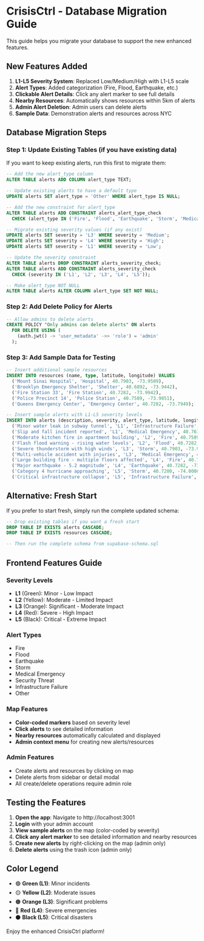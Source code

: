 # CrisisCtrl - Database Migration Guide

This guide helps you migrate your database to support the new enhanced features.

## New Features Added
1. **L1-L5 Severity System**: Replaced Low/Medium/High with L1-L5 scale
2. **Alert Types**: Added categorization (Fire, Flood, Earthquake, etc.)
3. **Clickable Alert Details**: Click any alert marker to see full details
4. **Nearby Resources**: Automatically shows resources within 5km of alerts
5. **Admin Alert Deletion**: Admin users can delete alerts
6. **Sample Data**: Demonstration alerts and resources across NYC

## Database Migration Steps

### Step 1: Update Existing Tables (if you have existing data)

If you want to keep existing alerts, run this first to migrate them:

```sql
-- Add the new alert_type column
ALTER TABLE alerts ADD COLUMN alert_type TEXT;

-- Update existing alerts to have a default type
UPDATE alerts SET alert_type = 'Other' WHERE alert_type IS NULL;

-- Add the new constraint for alert_type
ALTER TABLE alerts ADD CONSTRAINT alerts_alert_type_check 
  CHECK (alert_type IN ('Fire', 'Flood', 'Earthquake', 'Storm', 'Medical Emergency', 'Security Threat', 'Infrastructure Failure', 'Other'));

-- Migrate existing severity values (if any exist)
UPDATE alerts SET severity = 'L3' WHERE severity = 'Medium';
UPDATE alerts SET severity = 'L4' WHERE severity = 'High';
UPDATE alerts SET severity = 'L1' WHERE severity = 'Low';

-- Update the severity constraint
ALTER TABLE alerts DROP CONSTRAINT alerts_severity_check;
ALTER TABLE alerts ADD CONSTRAINT alerts_severity_check 
  CHECK (severity IN ('L1', 'L2', 'L3', 'L4', 'L5'));

-- Make alert_type NOT NULL
ALTER TABLE alerts ALTER COLUMN alert_type SET NOT NULL;
```

### Step 2: Add Delete Policy for Alerts

```sql
-- Allow admins to delete alerts
CREATE POLICY "Only admins can delete alerts" ON alerts
  FOR DELETE USING (
    (auth.jwt() -> 'user_metadata' ->> 'role') = 'admin'
  );
```

### Step 3: Add Sample Data for Testing

```sql
-- Insert additional sample resources
INSERT INTO resources (name, type, latitude, longitude) VALUES
  ('Mount Sinai Hospital', 'Hospital', 40.7903, -73.9509),
  ('Brooklyn Emergency Shelter', 'Shelter', 40.6892, -73.9442),
  ('Fire Station 33', 'Fire Station', 40.7282, -73.9942),
  ('Police Precinct 14', 'Police Station', 40.7589, -73.9851),
  ('Queens Emergency Center', 'Emergency Center', 40.7282, -73.7949);

-- Insert sample alerts with L1-L5 severity levels
INSERT INTO alerts (description, severity, alert_type, latitude, longitude) VALUES
  ('Minor water leak in subway tunnel', 'L1', 'Infrastructure Failure', 40.7505, -73.9934),
  ('Slip and fall incident reported', 'L1', 'Medical Emergency', 40.7614, -73.9776),
  ('Moderate kitchen fire in apartment building', 'L2', 'Fire', 40.7589, -73.9851),
  ('Flash flood warning - rising water levels', 'L2', 'Flood', 40.7282, -73.9942),
  ('Severe thunderstorm with high winds', 'L3', 'Storm', 40.7903, -73.9509),
  ('Multi-vehicle accident with injuries', 'L3', 'Medical Emergency', 40.6892, -73.9442),
  ('Large building fire - multiple floors affected', 'L4', 'Fire', 40.7549, -73.9840),
  ('Major earthquake - 5.2 magnitude', 'L4', 'Earthquake', 40.7282, -73.7949),
  ('Category 4 hurricane approaching', 'L5', 'Storm', 40.7200, -74.0000),
  ('Critical infrastructure collapse', 'L5', 'Infrastructure Failure', 40.7800, -73.9500);
```

## Alternative: Fresh Start

If you prefer to start fresh, simply run the complete updated schema:

```sql
-- Drop existing tables if you want a fresh start
DROP TABLE IF EXISTS alerts CASCADE;
DROP TABLE IF EXISTS resources CASCADE;

-- Then run the complete schema from supabase-schema.sql
```

## Frontend Features Guide

### Severity Levels
- **L1** (Green): Minor - Low Impact
- **L2** (Yellow): Moderate - Limited Impact  
- **L3** (Orange): Significant - Moderate Impact
- **L4** (Red): Severe - High Impact
- **L5** (Black): Critical - Extreme Impact

### Alert Types
- Fire
- Flood
- Earthquake
- Storm
- Medical Emergency
- Security Threat
- Infrastructure Failure
- Other

### Map Features
- **Color-coded markers** based on severity level
- **Click alerts** to see detailed information
- **Nearby resources** automatically calculated and displayed
- **Admin context menu** for creating new alerts/resources

### Admin Features
- Create alerts and resources by clicking on map
- Delete alerts from sidebar or detail modal
- All create/delete operations require admin role

## Testing the Features

1. **Open the app**: Navigate to http://localhost:3001
2. **Login** with your admin account
3. **View sample alerts** on the map (color-coded by severity)
4. **Click any alert marker** to see detailed information and nearby resources
5. **Create new alerts** by right-clicking on the map (admin only)
6. **Delete alerts** using the trash icon (admin only)

## Color Legend
- 🟢 **Green (L1)**: Minor incidents
- 🟡 **Yellow (L2)**: Moderate issues
- 🟠 **Orange (L3)**: Significant problems
- 🔴 **Red (L4)**: Severe emergencies
- ⚫ **Black (L5)**: Critical disasters

Enjoy the enhanced CrisisCtrl platform!
